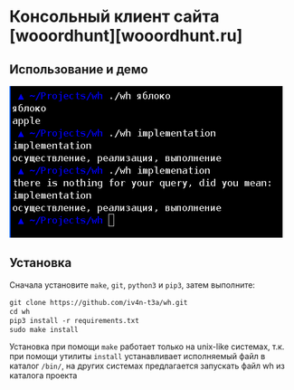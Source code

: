 # Консольный клиент сайта [wooordhunt][wooordhunt.ru]

## Использование и демо

![](demo.png)

## Установка

Сначала установите `make`, `git`, `python3` и `pip3`, затем выполните:

	git clone https://github.com/iv4n-t3a/wh.git
	cd wh
	pip3 install -r requirements.txt
	sudo make install

Установка при помощи `make` работает только на unix-like системах,
т.к. при помощи утилиты `install` устанавливает исполняемый файл в каталог `/bin/`,
на других системах предлагается запускать файл wh из каталога проекта
